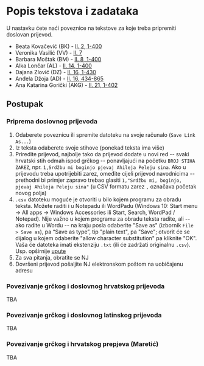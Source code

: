 # Popis tekstova i zadataka

U nastavku ćete naći poveznice na tekstove za koje treba pripremiti doslovan prijevod.

+ Beata Kovačević (BK) - [Il. 2, 1-400](https://github.com/nevenjovanovic/ghlh-align-2/raw/master/texts/greek/tlg0012.tlg001.perseus-grc-02-1-401.csv)
+ Veronika Vasilić (VV) - [Il. 7](https://github.com/nevenjovanovic/ghlh-align-2/raw/master/texts/greek/tlg0012.tlg001.perseus-grc-07.csv)
+ Barbara Moštak (BM) - [Il. 8, 1-400](https://github.com/nevenjovanovic/ghlh-align-2/raw/master/texts/greek/tlg0012.tlg001.perseus-grc-08-1-400.csv)
+ Alka Lončar (AL) - [Il. 14, 1-400](https://github.com/nevenjovanovic/ghlh-align-2/raw/master/texts/greek/tlg0012.tlg001.perseus-grc-14-1-401.csv)
+ Dajana Zlović (DZ) - [Il. 16, 1-430](https://github.com/nevenjovanovic/ghlh-align-2/raw/master/texts/greek/tlg0012.tlg001.perseus-grc-16.csv)
+ Anđela Džoja (AD) - [Il. 16, 434-865](https://github.com/nevenjovanovic/ghlh-align-2/raw/master/texts/greek/tlg0012.tlg001.perseus-grc-16.csv)
+ Ana Katarina Gorički (AKG) - [Il. 21, 1-402](https://github.com/nevenjovanovic/ghlh-align-2/raw/master/texts/greek/tlg0012.tlg001.perseus-grc-21.csv)

## Postupak

### Priprema doslovnog prijevoda

1. Odaberete poveznicu ili spremite datoteku na svoje računalo (`Save Link As...`)
2. Iz teksta odaberete svoje stihove (ponekad teksta ima više)
3. Priredite prijevod, najbolje tako da prijevod dodate u novi red -- svaki hrvatski stih odmah ispod grčkog -- ponavljajući na početku `BROJ STIHA ZAREZ`, npr. `1,Srdžbu mi boginjo pjevaj Ahileja Peleju sina`. Ako u prijevodu treba upotrijebiti zarez, omeđite cijeli prijevod navodnicima -- prethodni bi primjer zapravo trebao glasiti `1,"Srdžbu mi, boginjo, pjevaj Ahileja Peleju sina"` (u CSV formatu zarez `,` označava početak novog polja)
4. `.csv` datoteku moguće je otvoriti u bilo kojem programu za obradu teksta. Možete raditi i u Notepadu ili WordPadu (Windows 10: Start menu -> All apps -> Windows Accessories ili Start, Search, WordPad / Notepad). Nije važno u kojem programu za obradu teksta radite, ali -- ako radite u Wordu -- na kraju posla odaberite "Save as" (izbornik `File > Save as`), pa “Save as type”, tip "plain text", pa "Save"; otvorit će se dijalog u kojem odaberite "allow character substitution" pa kliknite "OK". Vaša će datoteka imati ekstenziju `.txt` (ili će zadržati originalnu `.csv`). Usp. opširnije [upute](http://www.wikihow.com/Change-Word-to-Txt)
5. Za sva pitanja, obratite se NJ
6. Dovršeni prijevod pošaljite NJ elektronskom poštom na uobičajenu adresu

### Povezivanje grčkog i doslovnog hrvatskog prijevoda

TBA

### Povezivanje grčkog i doslovnog latinskog prijevoda

TBA

### Povezivanje grčkog i hrvatskog prepjeva (Maretić)

TBA
